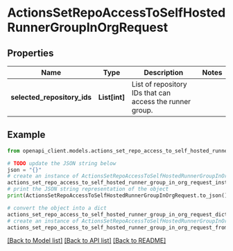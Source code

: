 # ActionsSetRepoAccessToSelfHostedRunnerGroupInOrgRequest


## Properties

Name | Type | Description | Notes
------------ | ------------- | ------------- | -------------
**selected_repository_ids** | **List[int]** | List of repository IDs that can access the runner group. | 

## Example

```python
from openapi_client.models.actions_set_repo_access_to_self_hosted_runner_group_in_org_request import ActionsSetRepoAccessToSelfHostedRunnerGroupInOrgRequest

# TODO update the JSON string below
json = "{}"
# create an instance of ActionsSetRepoAccessToSelfHostedRunnerGroupInOrgRequest from a JSON string
actions_set_repo_access_to_self_hosted_runner_group_in_org_request_instance = ActionsSetRepoAccessToSelfHostedRunnerGroupInOrgRequest.from_json(json)
# print the JSON string representation of the object
print(ActionsSetRepoAccessToSelfHostedRunnerGroupInOrgRequest.to_json())

# convert the object into a dict
actions_set_repo_access_to_self_hosted_runner_group_in_org_request_dict = actions_set_repo_access_to_self_hosted_runner_group_in_org_request_instance.to_dict()
# create an instance of ActionsSetRepoAccessToSelfHostedRunnerGroupInOrgRequest from a dict
actions_set_repo_access_to_self_hosted_runner_group_in_org_request_from_dict = ActionsSetRepoAccessToSelfHostedRunnerGroupInOrgRequest.from_dict(actions_set_repo_access_to_self_hosted_runner_group_in_org_request_dict)
```
[[Back to Model list]](../README.md#documentation-for-models) [[Back to API list]](../README.md#documentation-for-api-endpoints) [[Back to README]](../README.md)


